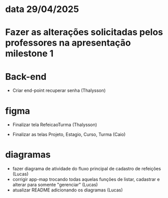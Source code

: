 # data 29/04/2025
# Fazer as alterações solicitadas pelos professores na apresentação milestone 1

# Back-end

- Criar end-point recuperar senha (Thalysson)

# figma

- Finalizar tela RefeicaoTurma (Thalysson)

- Finalizar as telas Projeto, Estagio, Curso, Turma (Caio)

# diagramas

- fazer diagrama de atividade do fluxo principal de cadastro de refeições (Lucas)
- corrigir app-map trocando todas aquelas funções de listar, cadastrar e alterar para somente "gerenciar" (Lucas)
- atualizar README adicionando os diagramas (Lucas)